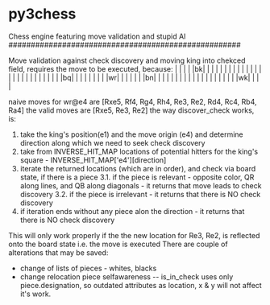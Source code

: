 py3chess
===========

Chess engine featuring move validation and stupid AI
####################################################

Move validation against check discovery and moving king into chekced field, requires the move to be executed, because:
 |  |  |  |  |bk|  |  |  |
 |  |  |  |  |  |  |  |  |
 |  |  |  |  |  |  |  |  |
 |  |  |  |  |bq|  |  |  |
 |  |  |  |  |wr|  |  |  |
 |  |  |bn|  |  |  |  |  |
 |  |  |  |  |  |  |  |  |
 |  |  |  |  |wk|  |  |  |

naive moves for wr@e4 are [Rxe5, Rf4, Rg4, Rh4, Re3, Re2, Rd4, Rc4, Rb4, Ra4]
the valid moves are [Rxe5, Re3, Re2]
the way discover_check works, is:
 1. take the king's position(e1) and the move origin (e4) and determine direction along which we need to seek check discovery
 2. take from INVERSE_HIT_MAP locations of potential hitters for the king's square - INVERSE_HIT_MAP['e4'][direction]
 3. iterate the returned locations (which are in order), and check via board state, if there is a piece
  3.1. if the piece is relevant - opposite color, QR along lines, and QB along diagonals - it returns that move leads to check discovery
  3.2. if the piece is irrelevant - it returns that there is NO check discovery
 4. if iteration ends without any piece alon the direction - it returns that there is NO check discovery

This will only work properly if the the new location for Re3, Re2, is reflected onto the board state i.e. the move is executed
There are couple of alterations that may be saved:
  - change of lists of pieces - whites, blacks
  - change relocation piece selfawareness -- is_in_check uses only piece.designation, so outdated attributes as location, x & y will not affect it's work.


